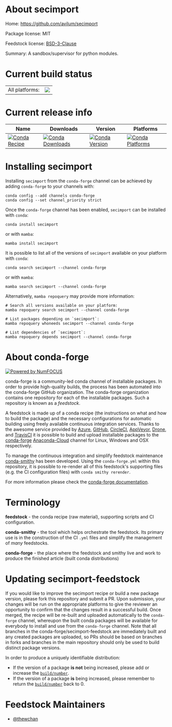 About secimport
===============

Home: https://github.com/avilum/secimport

Package license: MIT

Feedstock license: [BSD-3-Clause](https://github.com/conda-forge/secimport-feedstock/blob/main/LICENSE.txt)

Summary: A sandbox/supervisor for python modules.

Current build status
====================


<table><tr><td>All platforms:</td>
    <td>
      <a href="https://dev.azure.com/conda-forge/feedstock-builds/_build/latest?definitionId=16726&branchName=main">
        <img src="https://dev.azure.com/conda-forge/feedstock-builds/_apis/build/status/secimport-feedstock?branchName=main">
      </a>
    </td>
  </tr>
</table>

Current release info
====================

| Name | Downloads | Version | Platforms |
| --- | --- | --- | --- |
| [![Conda Recipe](https://img.shields.io/badge/recipe-secimport-green.svg)](https://anaconda.org/conda-forge/secimport) | [![Conda Downloads](https://img.shields.io/conda/dn/conda-forge/secimport.svg)](https://anaconda.org/conda-forge/secimport) | [![Conda Version](https://img.shields.io/conda/vn/conda-forge/secimport.svg)](https://anaconda.org/conda-forge/secimport) | [![Conda Platforms](https://img.shields.io/conda/pn/conda-forge/secimport.svg)](https://anaconda.org/conda-forge/secimport) |

Installing secimport
====================

Installing `secimport` from the `conda-forge` channel can be achieved by adding `conda-forge` to your channels with:

```
conda config --add channels conda-forge
conda config --set channel_priority strict
```

Once the `conda-forge` channel has been enabled, `secimport` can be installed with `conda`:

```
conda install secimport
```

or with `mamba`:

```
mamba install secimport
```

It is possible to list all of the versions of `secimport` available on your platform with `conda`:

```
conda search secimport --channel conda-forge
```

or with `mamba`:

```
mamba search secimport --channel conda-forge
```

Alternatively, `mamba repoquery` may provide more information:

```
# Search all versions available on your platform:
mamba repoquery search secimport --channel conda-forge

# List packages depending on `secimport`:
mamba repoquery whoneeds secimport --channel conda-forge

# List dependencies of `secimport`:
mamba repoquery depends secimport --channel conda-forge
```


About conda-forge
=================

[![Powered by
NumFOCUS](https://img.shields.io/badge/powered%20by-NumFOCUS-orange.svg?style=flat&colorA=E1523D&colorB=007D8A)](https://numfocus.org)

conda-forge is a community-led conda channel of installable packages.
In order to provide high-quality builds, the process has been automated into the
conda-forge GitHub organization. The conda-forge organization contains one repository
for each of the installable packages. Such a repository is known as a *feedstock*.

A feedstock is made up of a conda recipe (the instructions on what and how to build
the package) and the necessary configurations for automatic building using freely
available continuous integration services. Thanks to the awesome service provided by
[Azure](https://azure.microsoft.com/en-us/services/devops/), [GitHub](https://github.com/),
[CircleCI](https://circleci.com/), [AppVeyor](https://www.appveyor.com/),
[Drone](https://cloud.drone.io/welcome), and [TravisCI](https://travis-ci.com/)
it is possible to build and upload installable packages to the
[conda-forge](https://anaconda.org/conda-forge) [Anaconda-Cloud](https://anaconda.org/)
channel for Linux, Windows and OSX respectively.

To manage the continuous integration and simplify feedstock maintenance
[conda-smithy](https://github.com/conda-forge/conda-smithy) has been developed.
Using the ``conda-forge.yml`` within this repository, it is possible to re-render all of
this feedstock's supporting files (e.g. the CI configuration files) with ``conda smithy rerender``.

For more information please check the [conda-forge documentation](https://conda-forge.org/docs/).

Terminology
===========

**feedstock** - the conda recipe (raw material), supporting scripts and CI configuration.

**conda-smithy** - the tool which helps orchestrate the feedstock.
                   Its primary use is in the construction of the CI ``.yml`` files
                   and simplify the management of *many* feedstocks.

**conda-forge** - the place where the feedstock and smithy live and work to
                  produce the finished article (built conda distributions)


Updating secimport-feedstock
============================

If you would like to improve the secimport recipe or build a new
package version, please fork this repository and submit a PR. Upon submission,
your changes will be run on the appropriate platforms to give the reviewer an
opportunity to confirm that the changes result in a successful build. Once
merged, the recipe will be re-built and uploaded automatically to the
`conda-forge` channel, whereupon the built conda packages will be available for
everybody to install and use from the `conda-forge` channel.
Note that all branches in the conda-forge/secimport-feedstock are
immediately built and any created packages are uploaded, so PRs should be based
on branches in forks and branches in the main repository should only be used to
build distinct package versions.

In order to produce a uniquely identifiable distribution:
 * If the version of a package **is not** being increased, please add or increase
   the [``build/number``](https://docs.conda.io/projects/conda-build/en/latest/resources/define-metadata.html#build-number-and-string).
 * If the version of a package **is** being increased, please remember to return
   the [``build/number``](https://docs.conda.io/projects/conda-build/en/latest/resources/define-metadata.html#build-number-and-string)
   back to 0.

Feedstock Maintainers
=====================

* [@thewchan](https://github.com/thewchan/)


